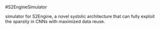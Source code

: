 #S2EngineSimulator


simulator for S2Engine, a novel systolic architecture that can fully exploit the sparsity in CNNs with maximized data reuse.

